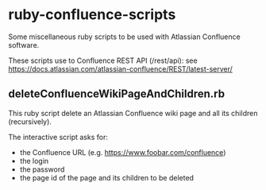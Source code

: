 # ruby-confluence-scripts

Some miscellaneous ruby scripts to be used with Atlassian Confluence software.

These scripts use to Confluence REST API (/rest/api): see https://docs.atlassian.com/atlassian-confluence/REST/latest-server/

## deleteConfluenceWikiPageAndChildren.rb

This ruby script delete an Atlassian Confluence wiki page and all its children (recursively).

The interactive script asks for:
* the Confluence URL (e.g. https://www.foobar.com/confluence)
* the login
* the password
* the page id of the page and its children to be deleted
